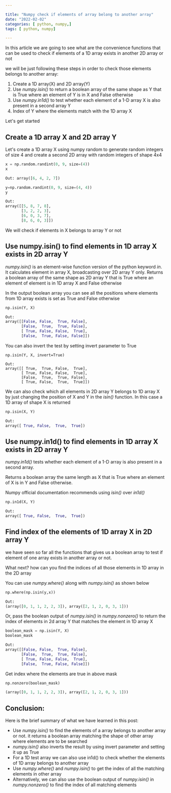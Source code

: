 ```yaml
---

title: "Numpy check if elements of array belong to another array"
date: "2022-02-02"
categories: [ python, numpy,]
tags: [ python, numpy]

---
```


In this article we are going to see what are the convenience functions that can be used to check if elements of a 1D array exists in another 2D array or not

we will be just following these steps in order to check those elements belongs to another array:

1. Create a 1D array(X) and 2D array(Y)
2. Use *numpy.isin()* to return a boolean array of the same shape as Y that is True where an element of Y is in X and False otherwise
3. Use *numpy.in1d()* to test whether each element of a 1-D array X is also present in a second array Y
4. Index of Y where the elements match with the 1D array X

Let's get started

## Create a 1D array X and 2D array Y
Let's create a 1D array X using numpy random to generate random integers of size 4 and create a second 2D array with random integers of shape 4x4

```python
x = np.random.randint(0, 9, size=(4))
x
```

```python
Out: array([6, 4, 2, 7])
```


```python
y=np.random.randint(0, 9, size=(4, 4))
y
```

```python
Out: 
array([[5, 8, 7, 8],
       [3, 2, 2, 3],
       [6, 0, 3, 7],
       [8, 6, 0, 3]])              
```
We will check if elements in X belongs to array Y or not

## Use numpy.isin() to find elements in 1D array X exists in 2D array Y

*numpy.isin()* is an element-wise function version of the python keyword *in*. It calculates element in array X, broadcasting over 2D array Y only. Returns a boolean array of the same shape as 2D array Y that is True where an element of element is in 1D array X and False otherwise

In the output boolean array you can see all the positions where elements from 1D array exists is set as True and False otherwise

```python
np.isin(Y, X)
```

```python
Out: 
array([[False, False,  True, False],
       [False,  True,  True, False],
       [ True, False, False,  True],
       [False,  True, False, False]])            
```

You can also invert the test by setting invert parameter to True


```
np.isin(Y, X, invert=True)
```

```
Out: 
array([[ True,  True, False,  True],
       [ True, False, False,  True],
       [False,  True,  True, False],
       [ True, False,  True,  True]])            
```

We can also check which all elements in 2D array Y belongs to 1D array X by just changing the position of X and Y in the *isin()* function. In this case a 1D array of shape X is returned

```python
np.isin(X, Y)
```

```python
Out: 
array([ True, False,  True,  True])           
```

## Use numpy.in1d() to find elements in 1D array X exists in 2D array Y

*numpy.in1d()* tests whether each element of a 1-D array is also present in a second array.

Returns a boolean array the same length as X that is True where an element of X is in Y and False otherwise.

Numpy official documentation recommends using *isin()* over *in1d()*

```python
np.in1d(X, Y)
```

```python
Out: 
array([ True, False,  True,  True])           
```

## Find index of the elements of 1D array X in 2D array Y

we have seen so far all the functions that gives us a boolean array to test if element of one array exists in another array or not. 

What next? how can you find the indices of all those elements in 1D array in the 2D array

You can use *numpy.where()* along with *numpy.isin()* as shown below

```python
np.where(np.isin(y,x))
```

```python
Out: 
(array([0, 1, 1, 2, 2, 3]), array([2, 1, 2, 0, 3, 1]))          
```

Or, pass the boolean output of *numpy.isin()* in *numpy.nonzero()* to return the index of elements in 2d array Y that matches the element in 1D array X


```python
boolean_mask = np.isin(Y, X)
boolean_mask
```

```python
Out: 
array([[False, False,  True, False],
       [False,  True,  True, False],
       [ True, False, False,  True],
       [False,  True, False, False]])            
```

Get index where the elements are true in above mask

```python
np.nonzero(boolean_mask)
```
```python
(array([0, 1, 1, 2, 2, 3]), array([2, 1, 2, 0, 3, 1]))
```

## Conclusion:

Here is the brief summary of what we have learned in this post:

- Use *numpy.isin()* to find the elements of a array belongs to another array or not. it returns a boolean array matching the shape of other array where elements are to be searched
- *numpy.isin()* also inverts the result by using invert parameter and setting it up as True
- For a 1D test array we can also use in1d() to check whether the elements of 1D array belongs to another array
- Use *numpy.where()* and *numpy.isin()* to get the index of all the matching elements in other array
- Alternatively, we can also use the boolean output of *numpy.isin()* in *numpy.nonzero()* to find the index of all matching elements


